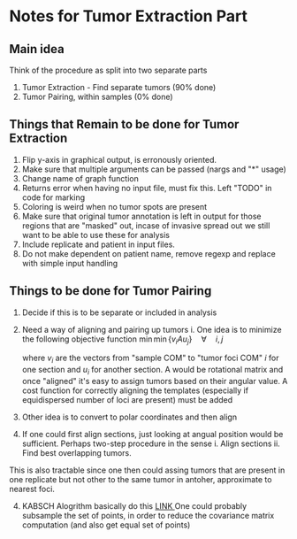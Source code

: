 # Notes for Tumor Extraction Part

## Main idea
Think of the procedure as split into two separate parts
1. Tumor Extraction - Find separate tumors (90% done) 
2. Tumor Pairing, within samples (0% done)

## Things that Remain to be done for Tumor Extraction

1. Flip y-axis in graphical output, is erronously oriented.
2. Make sure that multiple arguments can be passed (nargs and "\*" usage)
3. Change name of graph function
4. Returns error when having no input file, must fix this. Left "TODO" in code for marking
5. Coloring is weird when no tumor spots are present
6. Make sure that original tumor annotation is left in output for those regions that are "masked" out, incase of invasive spread out we still want to be able to use these for analysis
7. Include replicate and patient in input files.
8. Do not make dependent on patient name, remove regexp and replace with simple input handling

## Things to be done for Tumor Pairing
1. Decide if this is to be separate or included in analysis
2. Need a way of aligning and pairing up tumors
 i. One idea is to minimize the following objective function 
    $\min \min\Big\{ v_iAu_j\Big\} \quad \forall \quad i,j$

    where $v_i$ are the vectors from "sample COM" to "tumor foci COM" $i$ for one section and $u_i$ for another section. A would be rotational matrix and once "aligned" it's easy to assign tumors based on
    their angular value. A cost function for correctly aligning the templates (especially if equidispersed number of loci are present) must be added
 2. Other idea is to convert to polar coordinates and then align
 3. If one could first align sections, just looking at angual position would be sufficient. Perhaps two-step procedure in the sense
  i. Align sections
  ii. Find best overlapping tumors.

  This is also tractable since one then could assing tumors that are present in one replicate but not other to the same tumor in antoher, approximate to nearest foci.
 
 4. KABSCH Alogrithm basically do this <a href="https://cnx.org/contents/HV-RsdwL@23/Molecular-Distance-Measures"> LINK </a> One could probably subsample the set of points, in order
 to reduce the covariance matrix computation (and also get equal set of points)

